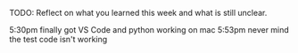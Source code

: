 TODO: Reflect on what you learned this week and what is still unclear.








5:30pm finally got VS Code and python working on mac
5:53pm never mind the test code isn't working